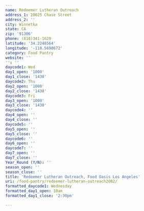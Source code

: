 ```yaml
---
name: Redeemer Lutheran Outreach
address_1: 20025 Chase Street
address_2: ''
city: Winnetka
state: CA
zip: '91306'
phone: (818)341-1629
latitude: '34.2248564'
longitude: '-118.5698672'
category: Food Pantry
website: ''
'': ''
daycode1: Wed
day1_open: '1000'
day1_close: '1430'
daycode2: Thu
day2_open: '1000'
day2_close: '1430'
daycode3: Fri
day3_open: '1000'
day3_close: '1430'
daycode4: ''
day4_open: ''
day4_close: ''
daycode5: ''
day5_open: ''
day5_close: ''
daycode6: ''
day6_open: ''
daycode7: ''
day7_open: ''
day7_close: ''
Year_Round (Y/N): ''
season_open: ''
season_close: ''
title: 'Redeemer Lutheran Outreach, Food Oasis Los Angeles'
uri: /food-pantry/redeemer-lutheran-outreach2002/
formatted_daycode1: Wednesday
formatted_day1_open: 10am
formatted_day1_close: '2:30pm'

---
```

